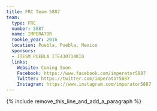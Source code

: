 ```yaml
---
title: FRC Team 5887
team:
  type: FRC
  number: 5887
  name: IMPERATOR
  rookie_year: 2016
  location: Puebla, Puebla, Mexico
  sponsors:
  - ITESM PUEBLA ITE430714KI0
  links:
    Website: Coming Soon
    Facebook: https://www.facebook.com/imperator5887
    Twitter: https://twitter.com/imperator5887
    Instagram: https://www.instagram.com/imperator5887
---
```


{% include remove_this_line_and_add_a_paragraph %}